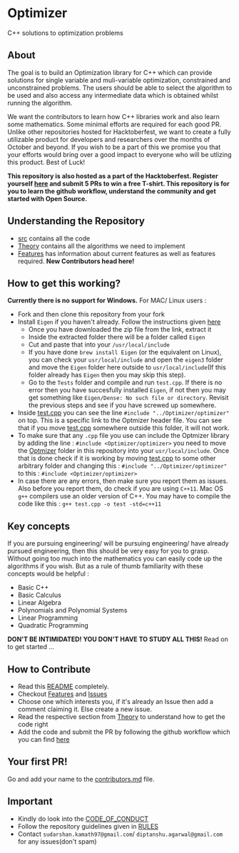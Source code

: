 # Optimizer
C++ solutions to optimization problems

## About
The goal is to build an Optimization library for C++ which can provide solutions for single variable and muli-variable optimization, constrained and unconstrained problems. The users should be able to select the algorithm to be used and also access any intermediate data which is obtained whilst running the algorithm. 

We want the contributors to learn how C++ libraries work and also learn some mathematics. Some minimal efforts are required for each good PR. Unlike other repositories hosted for Hacktoberfest, we want to create a fully utilizable product for developers and researchers over the months of October and beyond. If you wish to be a part of this we promise you that your efforts would bring over a good impact to everyone who will be utlizing this product. Best of Luck!

**This repository is also hosted as a part of the Hacktoberfest. Register yourself [here](https://hacktoberfest.digitalocean.com/) and submit 5 PRs to win a free T-shirt. This repository is for you to learn the github workflow, understand the community and get started with Open Source.**

## Understanding the Repository
- [src](Optimizer/src) contains all the code
- [Theory](Theory) contains all the algorithms we need to implement
- [Features](Features) has information about current features as well as features required. **New Contributors head here!**

## How to get this working?
**Currently there is no support for Windows.** For MAC/ Linux users :
- Fork and then clone this repository from your fork
- Install `Eigen` if you haven't already. Follow the instructions given [here](http://eigen.tuxfamily.org/index.php?title=Main_Page#Download)
  - Once you have downloaded the zip file from the link, extract it
  - Inside the extracted folder there will be a folder called `Eigen`
  - Cut and paste that into your `/usr/local/include`
  - If you have done `brew install Eigen` (or the equivalent on Linux), you can check your `usr/local/include` and open the     `eigen3` folder and move the `Eigen` folder here outside to `usr/local/include`(If this folder already has `Eigen` then     you may skip this step).
  - Go to the `Tests` folder and compile and run `test.cpp`. If there is no error then you have succesfully installed           `Eigen`, if not then you may get something like `Eigen/Dense: No such file or directory`. Revisit the previous steps and      see if you have screwed up somewhere.
- Inside [test.cpp](Tests/test.cpp) you can see the line `#include "../Optimizer/optimizer"` on top. This is a specific link to the Optmizer  header file. You can see that if you move [test.cpp](Tests/test.cpp) somewhere outside this folder, it will not work.
- To make sure that any `.cpp` file you use can include the Optmizer library by adding the line : `#include <Optimizer/optimizer>` you need to move the [Optmizer](Optimizer) folder in this repository into your `usr/local/include`. Once that is done check if it is working by moving [test.cpp](Tests/test.cpp) to some other arbitrary folder and changing this : `#include "../Optimizer/optimizer"` to this : `#include <Optimizer/optimizer>`
- In case there are any errors, then make sure you report them as issues. Also before you report them, do check if you are using `C++11`. Mac OS `g++` compilers use an older version of C++. You may have to compile the code like this : 
`g++ test.cpp -o test -std=c++11` 
 

## Key concepts
If you are pursuing engineering/ will be pursuing engineering/ have already pursued engineering, then this should be very easy for you to grasp. Without going too much into the mathematics you can easily code up the algorithms if you wish. But as a rule of thumb familiarity with these concepts would be helpful : 
- Basic C++
- Basic Calculus
- Linear Algebra
- Polynomials and Polynomial Systems
- Linear Programming
- Quadratic Programming

**DON'T BE INTIMIDATED! YOU DON'T HAVE TO STUDY ALL THIS!** Read on to get started ...

## How to Contribute
- Read this [README](README.md) completely.
- Checkout [Features](Features/README.md) and [Issues](https://github.com/sudz123/Optimizer/issues)
- Choose one which interests you, if it's already an Issue then add a comment claiming it. Else create a new issue.
- Read the respective section from [Theory](Theory) to understand how to get the code right
- Add the code and submit the PR by following the github workflow which you can find [here](https://egghead.io/lessons/javascript-how-to-fork-and-clone-a-github-repository)

## Your first PR!
Go and add your name to the [contributors.md](contributors.md) file.

## Important
- Kindly do look into the [CODE_OF_CONDUCT](CODE_OF_CONDUCT.md)
- Follow the repository guidelines given in [RULES](Rules/README.md)
- Contact `sudarshan.kamath97@gmail.com`/ `diptanshu.agarwal@gmail.com ` for any issues(don't spam)

